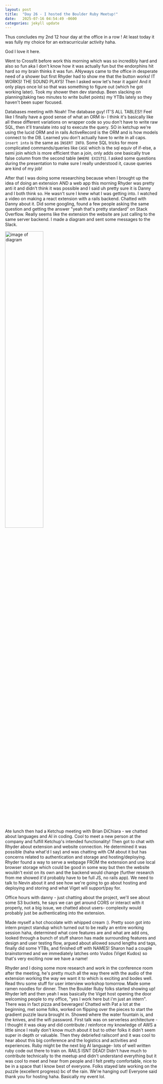 ```yaml
---
layout: post
title:  "Day 26 - I hosted the Boulder Ruby Meetup!"
date:   2025-07-16 04:54:49 -0600
categories: jekyll update
---
```


Thus concludes my 2nd 12 hour day at the office in a row ! At least today it was fully my choice for an extracurricular activity haha.

God I love it here.

Went to Crossfit before work this morning which was so incredibly hard and also so fun aka I don't know how it was actually fun but the endorphins hit hard so my brain thinks it was fun. ANyways came to the office in desperate need of a shower but first Rhyder had to show me that the button works! IT WORKS! THE SOUND PLAYS! Then I asked wow let's hear it again! And it only plays once lol so that was something to figure out (which he got working later). Took my shower then dev standup. Been slacking on planning(taking two minutes to write bullet points) my YTBs lately so they haven't been super focused.

Databases meeting with Noah! The database guy! IT'S ALL TABLES!! Feel like I finally have a good sense of what an ORM is- I think it's basically like all these different variations on wrapper code so you don't have to write raw SQL, then it'll translate into sql to execute the query. SO in ketchup we're using the lucid ORM and in rails ActiveRecord is the ORM and is how models connect to the DB. Learned you don't actually have to write in all caps. `insert into` is the same as `INSERT INTO`. Some SQL tricks for more complicated commands/queries like `CASE` which is the sql equiv of if-else, a semi join which is more efficient than a join, only adds one basically true false column from the second table (`WHERE EXISTS`). I asked some questions during the presentation to make sure I really understood it, cause queries are kind of my job!

After that I was doing some researching because when I brought up the idea of doing an extension AND a web app this morning Rhyder was pretty anti it and didn't think it was possible and I said uh pretty sure it is Danny and I both think so. He wasn't sure I knew what I was getting into. I watched a video on making a react extension with a rails backend. Chatted with Danny about it. Did some googling, found a few people asking the same question and getting the answer "yeah that's pretty standard" on Stack Overflow. Really seems like the extension the website are just calling to the same server backend. I made a diagram and sent some messages to the Slack.

<img src="/assets/images/day26_diagram.jpg" alt="image of diagram" style="width:50%;" />

Ate lunch then had a Ketchup meeting with Brian DiChiara - we chatted about languages and AI in coding. Cool to meet a new person at the company and fulfill Ketchup's intended functionality! Then got to chat with Rhyder about extension and website connection. He determined it was possible (haha what'd I say) and was chatting with CM about it but has concerns related to authentication and storage and hosting/deploying. Rhyder found a way to serve a webpage FROM the extension and use local browser storage which could be good in some way but then the website wouldn't exist on its own and the backend would change (further research from me showed it'd probably have to be full JS, no rails app). We need to talk to Nevin about it and see how we're going to go about hosting and deploying and storing and what Viget will support/pay for.

Office hours with danny - just chatting about the project, we'll see about some S3 buckets, he says we can get around CORS or interact with it properly, not a big issue, we chatted about users- complexity would probably just be authenticating into the extension.

Made myself a hot chocolate with whipped cream :). Pretty soon got into intern project standup which turned out to be really an entire working session haha, determined what core features are and what are add ons, looked through a bunch of stuff sharon has made surrounding features and design and user testing flow, argued about allowed sound lengths and tags, finally did some YTBs, and finished off with NAMES! Sharon had a couple brainstormed and we immediately latches onto Vudos (Viget Kudos) so that's very exciting now we have a name!

Rhyder and I doing some more research and work in the conference room after the meeting, he's pretty much all the way there with the audio of the extension working the way we want it to which is exciting and bodes well. Read thru some stuff for user interview workshop tomorrow. Made some ramen noodles for dinner. Then the Boulder Ruby folks started showing up! Rhyder left and then yeah I was basically the Viget host opening the door welcoming people to my office, "yes I work here but i'm just an intern". There was in fact pizza and beverages! Chatted with Pat a lot at the beginning, met some folks, worked on flipping over the pieces to start the gradient puzzle laura brought in. Showed where the water fountain is, and the knives, and the wifi password. First talk was on serverless architecture - I thought it was okay and did contribute / reinforce my knowledge of AWS a little since I really don't know much about it but to other folks it didn't seem super in depth or valuable. Then they debriefed railsconf and it was cool to hear about this big conference and the logistics and activities and experiences. Ruby might be the next big AI language- lots of well written ruby code out there to train on. RAILS ISNT DEAD! Didn't have much to contribute technically to the meetup and didn't understand everything but it was cool to meet and hear from people and I felt pretty comfortable, nice to be in a space that I know best of everyone. Folks stayed late working on the puzzle (excellent progress) bc of the rain. We're hanging out! Everyone said thank you for hosting haha. Basically my event lol.
